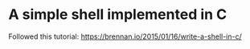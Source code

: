 
# A simple shell implemented in C

Followed this tutorial: https://brennan.io/2015/01/16/write-a-shell-in-c/



